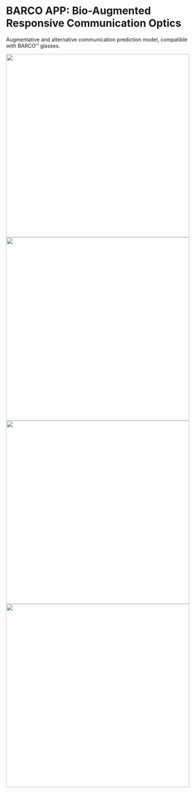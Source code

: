 # BARCO APP: Bio-Augmented Responsive Communication Optics

Augmentative and alternative communication prediction model, compatible with BARCO™ glasses.

<img src="https://github.com/lusimoncelli/barco-aac/assets/89553721/1522e299-deda-4831-8ead-41ce0425e7d8" width="500">

<img src="https://github.com/lusimoncelli/barco-aac/assets/89553721/87a56f38-918e-462c-8995-213061c8980f" width="500">

<img src="https://github.com/lusimoncelli/barco-aac/assets/89553721/19ae10e1-cc88-4bb9-b651-e967c776553a" width="500">

<img src="https://github.com/lusimoncelli/barco-aac/assets/89553721/017bf3ad-b3de-43a6-bedb-432f8b2be3c3" width="500">
